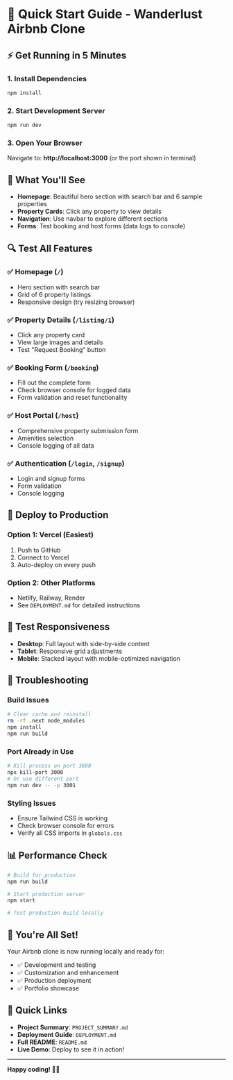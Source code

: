 # 🚀 Quick Start Guide - Wanderlust Airbnb Clone

## ⚡ Get Running in 5 Minutes

### 1. Install Dependencies
```bash
npm install
```

### 2. Start Development Server
```bash
npm run dev
```

### 3. Open Your Browser
Navigate to: **http://localhost:3000** (or the port shown in terminal)

## 🎯 What You'll See

- **Homepage**: Beautiful hero section with search bar and 6 sample properties
- **Property Cards**: Click any property to view details
- **Navigation**: Use navbar to explore different sections
- **Forms**: Test booking and host forms (data logs to console)

## 🔍 Test All Features

### ✅ Homepage (`/`)
- Hero section with search bar
- Grid of 6 property listings
- Responsive design (try resizing browser)

### ✅ Property Details (`/listing/1`)
- Click any property card
- View large images and details
- Test "Request Booking" button

### ✅ Booking Form (`/booking`)
- Fill out the complete form
- Check browser console for logged data
- Form validation and reset functionality

### ✅ Host Portal (`/host`)
- Comprehensive property submission form
- Amenities selection
- Console logging of all data

### ✅ Authentication (`/login`, `/signup`)
- Login and signup forms
- Form validation
- Console logging

## 🚀 Deploy to Production

### Option 1: Vercel (Easiest)
1. Push to GitHub
2. Connect to Vercel
3. Auto-deploy on every push

### Option 2: Other Platforms
- Netlify, Railway, Render
- See `DEPLOYMENT.md` for detailed instructions

## 📱 Test Responsiveness

- **Desktop**: Full layout with side-by-side content
- **Tablet**: Responsive grid adjustments
- **Mobile**: Stacked layout with mobile-optimized navigation

## 🐛 Troubleshooting

### Build Issues
```bash
# Clear cache and reinstall
rm -rf .next node_modules
npm install
npm run build
```

### Port Already in Use
```bash
# Kill process on port 3000
npx kill-port 3000
# Or use different port
npm run dev -- -p 3001
```

### Styling Issues
- Ensure Tailwind CSS is working
- Check browser console for errors
- Verify all CSS imports in `globals.css`

## 📊 Performance Check

```bash
# Build for production
npm run build

# Start production server
npm start

# Test production build locally
```

## 🎉 You're All Set!

Your Airbnb clone is now running locally and ready for:
- ✅ Development and testing
- ✅ Customization and enhancement
- ✅ Production deployment
- ✅ Portfolio showcase

## 🔗 Quick Links

- **Project Summary**: `PROJECT_SUMMARY.md`
- **Deployment Guide**: `DEPLOYMENT.md`
- **Full README**: `README.md`
- **Live Demo**: Deploy to see it in action!

---

**Happy coding! 🎨✨**

